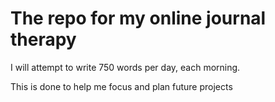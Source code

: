 # The repo for my online journal therapy

I will attempt to write 750 words per day, each morning.

This is done to help me focus and plan future projects